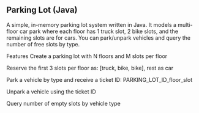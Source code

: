 ## Parking Lot (Java)
A simple, in-memory parking lot system written in Java.
It models a multi-floor car park where each floor has 1 truck slot, 2 bike slots, and the remaining slots are for cars.
You can park/unpark vehicles and query the number of free slots by type.

Features
Create a parking lot with N floors and M slots per floor

Reserve the first 3 slots per floor as: [truck, bike, bike], rest as car

Park a vehicle by type and receive a ticket ID: PARKING_LOT_ID_floor_slot

Unpark a vehicle using the ticket ID

Query number of empty slots by vehicle type
